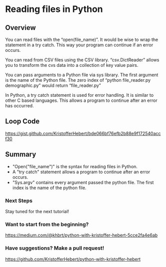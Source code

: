 # Reading files in Python

## Overview
You can read files with the “open(file_name)”. It would be wise to wrap the statement in a try catch. This way your program can continue if an error occurs.

You can read from CSV files using the CSV library. “csv.DictReader” allows you to transform the cvs data into a collection of key value pairs.

You can pass arguments to a Python file via sys library. The first argument is the name of the Python file. The zero index of “python file_reader.py demographic.py” would return “file_reader.py”

In Python, a try catch statement is used for error handling. It is similar to other C based languages. This allows a program to continue after an error has occurred.

## Loop Code
https://gist.github.com/KristofferHebert/bde066bf76efb2b88e9f172540accf30

## Summary
- "Open("file_name")" is the syntax for reading files in Python.
- A "try catch" statement allows a program to continue after an error occurs.
- "Sys.argv" contains every argument passed the python file. The first index is the name of the python file.

### Next Steps
Stay tuned for the next tutorial!

### Want to start from the beginning?
https://medium.com/@khbrt/python-with-kristoffer-hebert-5cce2fa4e6ab

### Have suggestions? Make a pull request!
https://github.com/KristofferHebert/python-with-kristoffer-hebert
